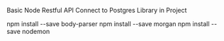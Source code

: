 Basic Node Restful API Connect to Postgres 
Library in Project 

npm install --save body-parser
npm install --save morgan 
npm install --save nodemon